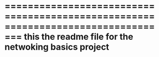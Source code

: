 =================================================================================
	this the readme file for the netwoking basics project
=================================================================================